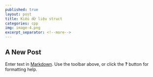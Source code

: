 ```yaml
---
published: true
layout: post
title: Kiểu dữ liệu struct
categories: cpp
img: image-4.png
excerpt_separator: <!--more-->
---
```

## A New Post

Enter text in [Markdown](http://daringfireball.net/projects/markdown/). Use the toolbar above, or click the **?** button for formatting help.
